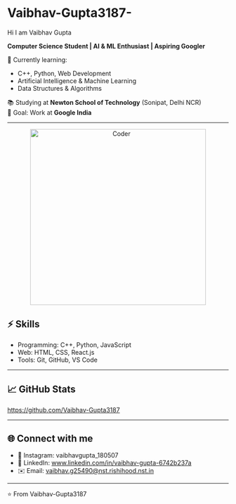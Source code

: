 # Vaibhav-Gupta3187-

Hi I am Vaibhav Gupta

**Computer Science Student | AI & ML Enthusiast | Aspiring Googler**

🌱 Currently learning:
- C++, Python, Web Development
- Artificial Intelligence & Machine Learning
- Data Structures & Algorithms

📚 Studying at **Newton School of Technology** (Sonipat, Delhi NCR)  
🎯 Goal: Work at **Google India**

---

<p align="center">
  <img src="https://i.pinimg.com/originals/4c/c2/3a/4cc23ab9f1fcc0efd86ed0c8c5f84b4c.gif" width="400" alt="Coder">
</p>

## ⚡ Skills
- Programming: C++, Python, JavaScript
- Web: HTML, CSS, React.js
- Tools: Git, GitHub, VS Code

---

## 📈 GitHub Stats
https://github.com/Vaibhav-Gupta3187

---



## 🌐 Connect with me
- 📸 Instagram:  vaibhavgupta_180507
- 💼 LinkedIn: www.linkedin.com/in/vaibhav-gupta-6742b237a
- ✉️ Email: vaibhav.g25490@nst.rishihood.nst.in

---
⭐️ From Vaibhav-Gupta3187
